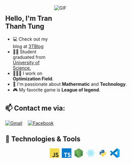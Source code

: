 <img alt="GIF" align="right" src="https://media.giphy.com/media/xUA7bdpLxQhsSQdyog/giphy.gif" width="350px" height="230" />

## Hello, I'm Tran Thanh Tung

- 💻 Check out my blog at [3TBlog](https://thanh-tung.vercel.app/)
- 👨‍🎓 Student graduated from [University of Science.](https://hus.vnu.edu.vn/)
- 👨🏻‍💻 I work on **Optimization Field**.
- 🔭 I'm passionate about **Mathermatic** and **Technology**.
- 🎮 My favorite game is **League of legend**.

## 📫 Contact me via:

  [<img alt="Gmail" src="https://img.shields.io/badge/Gmail-D14836?style=for-the-badge&logo=gmail&logoColor=white"/>](mailto:thanhtung1052001@gmail.com)&emsp;
	[<img alt="Facebook" src="https://img.shields.io/badge/Facebook-%231877F2.svg?&style=for-the-badge&logo=Facebook&logoColor=white"/>](https://www.facebook.com/tieuthanh1024)

<!-- ## :zap: GitHub Stats
<p align="center">
  <img src='https://github.com/Karhdo/github-stats/blob/master/generated/overview.svg#gh-dark-mode-only'>&emsp;
  <img src='https://github.com/Karhdo/github-stats/blob/master/generated/languages.svg#gh-dark-mode-only'>
</p> -->

## 🔧 Technologies & Tools

<div align="center">
  <code><img height="30" src="https://raw.githubusercontent.com/github/explore/80688e429a7d4ef2fca1e82350fe8e3517d3494d/topics/javascript/javascript.png"></code>&nbsp;
  <code><img height="30" src="https://github.com/github/explore/blob/a87affe848d686a8c2acf57cabd282550eb750b2/topics/typescript/typescript.png"></code>&nbsp;
  <code><img height="30" src="https://raw.githubusercontent.com/github/explore/80688e429a7d4ef2fca1e82350fe8e3517d3494d/topics/nodejs/nodejs.png"></code>&nbsp;
  <code><img height="30" src="https://github.com/github/explore/blob/a87affe848d686a8c2acf57cabd282550eb750b2/topics/react/react.png"></code>&nbsp;
  <code><img height="30" src="https://github.com/github/explore/blob/bdb16798c8e64ee4111cc080b0a4afcc0adf7136/topics/python/python.png"></code>&nbsp;
  <code><img height="30" src="https://raw.githubusercontent.com/github/explore/80688e429a7d4ef2fca1e82350fe8e3517d3494d/topics/visual-studio-code/visual-studio-code.png"></code>&nbsp;
</div>

<!-- ## 📈 My Activities

<picture>
  <source media="(prefers-color-scheme: dark)" srcset="https://raw.githubusercontent.com/Karhdo/Karhdo/output/github-contribution-grid-snake-dark.svg">
  <source media="(prefers-color-scheme: light)" srcset="https://raw.githubusercontent.com/Karhdo/Karhdo/output/github-contribution-grid-snake.svg">
  <img alt="github contribution grid snake animation" src="https://raw.githubusercontent.com/Karhdo/Karhdo/output/github-contribution-grid-snake.svg">
</picture> -->
